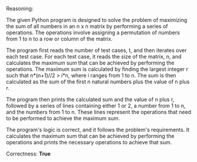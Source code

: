 Reasoning:

The given Python program is designed to solve the problem of maximizing the sum of all numbers in an n x n matrix by performing a series of operations. The operations involve assigning a permutation of numbers from 1 to n to a row or column of the matrix.

The program first reads the number of test cases, t, and then iterates over each test case. For each test case, it reads the size of the matrix, n, and calculates the maximum sum that can be achieved by performing the operations. The maximum sum is calculated by finding the largest integer r such that n*(n+1)//2 > i*n, where i ranges from 1 to n. The sum is then calculated as the sum of the first n natural numbers plus the value of n plus r.

The program then prints the calculated sum and the value of n plus r, followed by a series of lines containing either 1 or 2, a number from 1 to n, and the numbers from 1 to n. These lines represent the operations that need to be performed to achieve the maximum sum.

The program's logic is correct, and it follows the problem's requirements. It calculates the maximum sum that can be achieved by performing the operations and prints the necessary operations to achieve that sum.

Correctness: **True**